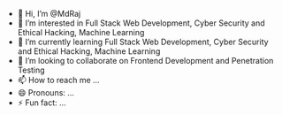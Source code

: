 - 👋 Hi, I’m @MdRaj
- 👀 I’m interested in Full Stack Web Development, Cyber Security and Ethical Hacking, Machine Learning
- 🌱 I’m currently learning Full Stack Web Development, Cyber Security and Ethical Hacking, Machine Learning
- 💞️ I’m looking to collaborate on Frontend Development and Penetration Testing
- 📫 How to reach me ...
- 😄 Pronouns: ...
- ⚡ Fun fact: ...

<!---
RAJ08121999/RAJ08121999 is a ✨ special ✨ repository because its `README.md` (this file) appears on your GitHub profile.
You can click the Preview link to take a look at your changes.
--->
